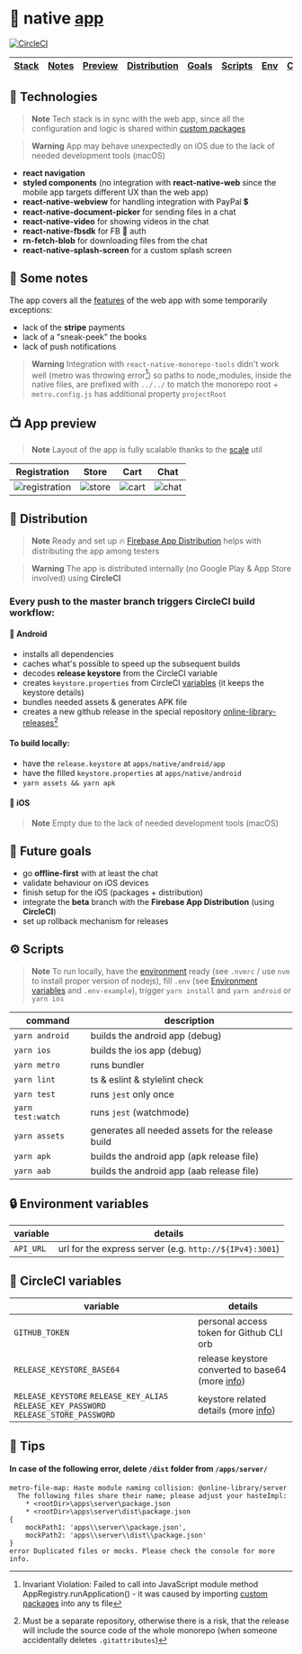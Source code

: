 # 📱 native [app](https://online-library-application.herokuapp.com)

[![CircleCI](https://circleci.com/gh/kuubson/online-library.svg?style=svg&circle-token=c6f9611e819c26df85c288d0c0a9edc6bbd4116d)](https://app.circleci.com/pipelines/github/kuubson/online-library)

| [Stack](#-technologies) | [Notes](#-some-notes) | [Preview](#-app-preview) | [Distribution](#-distribution) | [Goals](#-future-goals) | [Scripts](#-scripts) | [Env](#-environment-variables) | [CircleCI](#-circleci-variables) | [Tips](#-tips) | [Web](https://github.com/kuubson/online-library#-js-fullstack-app-monorepo) |
| ----------------------- | --------------------- | ------------------------ | ------------------------------ | ----------------------- | -------------------- | ------------------------------ | -------------------------------- | -------------- | --------------------------------------------------------------------------- |

## 🔧 Technologies

> **Note** Tech stack is in sync with the web app, since all the configuration and logic is shared within [custom packages](https://github.com/kuubson/online-library#-custom-packages)

> **Warning** App may behave unexpectedly on iOS due to the lack of needed development tools (macOS)

-  **react navigation**
-  **styled components** (no integration with **react-native-web** since the mobile app targets different UX than the web app)
-  **react-native-webview** for handling integration with PayPal 💲
-  **react-native-document-picker** for sending files in a chat
-  **react-native-video** for showing videos in the chat
-  **react-native-fbsdk** for FB 🔑 auth
-  **rn-fetch-blob** for downloading files from the chat
-  **react-native-splash-screen** for a custom splash screen

## 📄 Some notes

The app covers all the [features](https://github.com/kuubson/online-library#-some-notes) of the web app with some temporarily exceptions:

-  lack of the **stripe** payments
-  lack of a "sneak-peek" the books
-  lack of push notifications

> **Warning** Integration with `react-native-monorepo-tools` didn't work well (metro was throwing error[^metro-error]) so paths to node_modules, inside the native files, are prefixed with `../../` to match the monorepo root + `metro.config.js` has additional property `projectRoot`

## 📺 App preview

> **Note** Layout of the app is fully scalable thanks to the [scale](https://github.com/kuubson/online-library/blob/master/apps/native/src/styles/scale.ts) util

| Registration                                                                                                           | Store                                                                                                           | Cart                                                                                                           | Chat                                                                                                           |
| ---------------------------------------------------------------------------------------------------------------------- | --------------------------------------------------------------------------------------------------------------- | -------------------------------------------------------------------------------------------------------------- | -------------------------------------------------------------------------------------------------------------- |
| ![registration](https://user-images.githubusercontent.com/38701627/193405537-6ce8595b-ffeb-43b0-8ecf-b43b3fe66b11.jpg) | ![store](https://user-images.githubusercontent.com/38701627/193405554-312760be-7fb2-4666-952b-a5ac6c20582f.jpg) | ![cart](https://user-images.githubusercontent.com/38701627/193405578-a92c8d28-a013-4d7e-9bab-e0fc7e25fa4b.jpg) | ![chat](https://user-images.githubusercontent.com/38701627/193405592-4694c837-e706-41cf-bd5a-c709d360d4bf.jpg) |

## 🛬 Distribution

> **Note** Ready and set up 🔥 [Firebase App Distribution](https://console.firebase.google.com/project/onlinelibrary-7ca01/appdistribution/app/android:com.onlinelibrary/releases) helps with distributing the app among testers

> **Warning** The app is distributed internally (no Google Play & App Store involved) using **CircleCI**

### Every push to the master branch triggers CircleCI build workflow:

#### 🤖 Android

-  installs all dependencies
-  caches what's possible to speed up the subsequent builds
-  decodes **release keystore** from the CircleCI variable
-  creates `keystore.properties` from CircleCI [variables](#-circleci-variables) (it keeps the keystore details)
-  bundles needed assets & generates APK file
-  creates a new github release in the special repository [online-library-releases](https://github.com/kuubson/online-library-releases)[^releases-repo]

#### To build locally:

-  have the `release.keystore` at `apps/native/android/app`
-  have the filled `keystore.properties` at `apps/native/android`
-  `yarn assets && yarn apk`

#### 🍏 iOS

> **Note** Empty due to the lack of needed development tools (macOS)

## 🎯 Future goals

-  go **offline-first** with at least the chat
-  validate behaviour on iOS devices
-  finish setup for the iOS (packages + distribution)
-  integrate the **beta** branch with the **Firebase App Distribution** (using **CircleCI**)
-  set up rollback mechanism for releases

## ⚙ Scripts

> **Note** To run locally, have the [environment](https://reactnative.dev/docs/environment-setup) ready (see `.nvmrc` / use `nvm` to install proper version of nodejs), fill `.env` (see [Environment variables](#-environment-variables) and `.env-example`), trigger `yarn install` and `yarn android` or `yarn ios`

| command           | description                                       |
| ----------------- | ------------------------------------------------- |
| `yarn android`    | builds the android app (debug)                    |
| `yarn ios`        | builds the ios app (debug)                        |
| `yarn metro`      | runs bundler                                      |
| `yarn lint`       | ts & eslint & stylelint check                     |
| `yarn test`       | runs `jest` only once                             |
| `yarn test:watch` | runs `jest` (watchmode)                           |
| `yarn assets`     | generates all needed assets for the release build |
| `yarn apk`        | builds the android app (apk release file)         |
| `yarn aab`        | builds the android app (aab release file)         |

## 🔒 Environment variables

| variable  | details                                                 |
| --------- | ------------------------------------------------------- |
| `API_URL` | url for the express server (e.g. `http://${IPv4}:3001`) |

## 🔐 CircleCI variables

| variable                                                                               | details                                                                                                   |
| -------------------------------------------------------------------------------------- | --------------------------------------------------------------------------------------------------------- |
| `GITHUB_TOKEN`                                                                         | personal access token for Github CLI orb                                                                  |
| `RELEASE_KEYSTORE_BASE64`                                                              | release keystore converted to base64 (more [info](https://circleci.com/docs/deploy-android-applications)) |
| `RELEASE_KEYSTORE` `RELEASE_KEY_ALIAS` `RELEASE_KEY_PASSWORD` `RELEASE_STORE_PASSWORD` | keystore related details (more [info](https://circleci.com/docs/deploy-android-applications))             |

## 📙 Tips

#### In case of the following error, delete `/dist` folder from `/apps/server/`

```
metro-file-map: Haste module naming collision: @online-library/server
  The following files share their name; please adjust your hasteImpl:
    * <rootDir>\apps\server\package.json
    * <rootDir>\apps\server\dist\package.json
{
    mockPath1: 'apps\\server\\package.json',
    mockPath2: 'apps\\server\\dist\\package.json'
}
error Duplicated files or mocks. Please check the console for more info.
```

[^releases-repo]: Must be a separate repository, otherwise there is a risk, that the release will include the source code of the whole monorepo (when someone accidentally deletes `.gitattributes`)
[^metro-error]: Invariant Violation: Failed to call into JavaScript module method AppRegistry.runApplication() - it was caused by importing [custom packages](https://github.com/kuubson/online-library#-custom-packages) into any ts file
